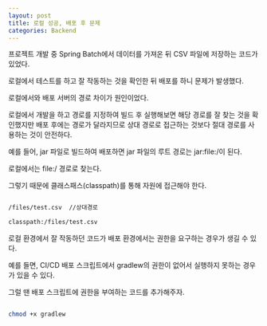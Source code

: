 ```yaml
---
layout: post
title: 로컬 성공, 배포 후 문제
categories: Backend
---
```


프로젝트 개발 중 Spring Batch에서 데이터를 가져온 뒤 CSV 파일에 저장하는 코드가 있었다.

로컬에서 테스트를 하고 잘 작동하는 것을 확인한 뒤 배포를 하니 문제가 발생했다.

로컬에서와 배포 서버의 경로 차이가 원인이었다. 

로컬에서 개발을 하고 경로를 지정하여 빌드 후 실행해보면 해당 경로를 잘 찾는 것을 확인했지만 배포 후에는 경로가 달라지므로 상대 경로로 접근하는 것보다 절대 경로를 사용하는 것이 안전하다.

예를 들어, jar 파일로 빌드하여 배포하면 jar 파일의 루트 경로는 jar:file:/이 된다.

로컬에서는 file:/ 경로로 찾는다.

그렇기 때문에 클래스패스(classpath)를 통해 자원에 접근해야 한다.

```bash

/files/test.csv  //상대경로

classpath:/files/test.csv

```

로컬 환경에서 잘 작동하던 코드가 배포 환경에서는 권한을 요구하는 경우가 생길 수 있다.

예를 들면, CI/CD 배포 스크립트에서 gradlew의 권한이 없어서 실행하지 못하는 경우가 있을 수 있다.

그럴 땐 배포 스크립트에 권한을 부여하는 코드를 추가해주자.

```bash

chmod +x gradlew

```